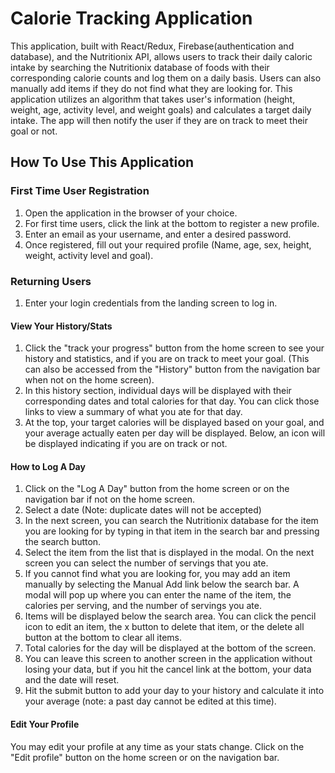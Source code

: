 # Calorie Tracking Application

This application, built with React/Redux, Firebase(authentication and database), and the Nutritionix API, allows users to track their daily caloric intake by searching the Nutritionix database of foods with their corresponding calorie counts and log them on a daily basis. Users can also manually add items if they do not find what they are looking for. This application utilizes an algorithm that takes user's information (height, weight, age, activity level, and weight goals) and calculates a target daily intake. The app will then notify the user if they are on track to meet their goal or not.

## How To Use This Application

### First Time User Registration
1. Open the application in the browser of your choice.
2. For first time users, click the link at the bottom to register a new profile.
3. Enter an email as your username, and enter a desired password.
4. Once registered, fill out your required profile (Name, age, sex, height, weight, activity level and goal).

### Returning Users
1. Enter your login credentials from the landing screen to log in.

#### View Your History/Stats
1. Click the "track your progress" button from the home screen to see your history and statistics, and if you are on track to meet your goal. (This can also be accessed from the "History" button from the navigation bar when not on the home screen).
2. In this history section, individual days will be displayed with their corresponding dates and total calories for that day. You can click those links to view a summary of what you ate for that day.
3. At the top, your target calories will be displayed based on your goal, and your average actually eaten per day will be displayed. Below, an icon will be displayed indicating if you are on track or not.

#### How to Log A Day

1. Click on the "Log A Day" button from the home screen or on the navigation bar if not on the home screen.
2. Select a date (Note: duplicate dates will not be accepted)
3. In the next screen, you can search the Nutritionix database for the item you are looking for by typing in that item in the search bar and pressing the search button.
4. Select the item from the list that is displayed in the modal. On the next screen you can select the number of servings that you ate.
5. If you cannot find what you are looking for, you may add an item manually by selecting the Manual Add link below the search bar. A modal will pop up where you can enter the name of the item, the calories per serving, and the number of servings you ate.
6. Items will be displayed below the search area. You can click the pencil icon to edit an item, the x button to delete that item, or the delete all button at the bottom to clear all items.
7. Total calories for the day will be displayed at the bottom of the screen.
8. You can leave this screen to another screen in the application without losing your data, but if you hit the cancel link at the bottom, your data and the date will reset.
9. Hit the submit button to add your day to your history and calculate it into your average (note: a past day cannot be edited at this time).

#### Edit Your Profile

You may edit your profile at any time as your stats change. Click on the "Edit profile" button on the home screen or on the navigation bar.
